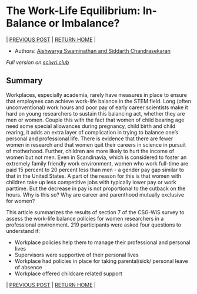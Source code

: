 # The Work-Life Equilibrium: In-Balance or Imbalance?

| [PREVIOUS POST](./part-4-gender-diversity-paradox.md) | [RETURN HOME](https://wiscsg.github.io/wis-csg-2018) |

- Authors: [Aishwarya Swaminathan and Siddarth Chandrasekaran](../authors_contributors.md)

*Full version on [sciwri.club](https://www.sciwri.club/wp-content/uploads/2019/04/CGS-WiS_Team5_20190422.pdf)*

## Summary

Workplaces, especially academia, rarely
have measures in place to ensure that employees can
achieve work-life balance in the STEM field. Long (often
unconventional) work hours and poor pay of early
career scientists make it hard on young researchers to
sustain this balancing act, whether they are men or
women. Couple this with the fact that women of child
bearing age need some special allowances during
pregnancy, child birth and child rearing, it adds an extra
layer of complication in trying to balance one’s personal
and professional life. There is evidence that there are
fewer women in research and that women quit their
careers in science in pursuit of motherhood.
Further, children are more likely to hurt the income of
women but not men. Even in Scandinavia, which is
considered to foster an extremely family friendly work
environment, women who work full-time are paid 15
percent to 20 percent less than men - a gender pay gap
similar to that in the United States. A part of the
reason for this is that women with children take up less
competitive jobs with typically lower pay or work parttime. But the decrease in pay is not proportional to the
cutback on the hours. Why is this so? Why are career
and parenthood mutually exclusive for women?

This article summarizes the results of section 7 of the
CSG-WiS survey to assess the work-life balance policies
for women researchers in a professional environment.
219 participants were asked four questions to
understand if:
- Workplace policies help them to manage their
professional and personal lives
- Supervisors were supportive of their personal lives
- Workplace had policies in place for taking
parental/sick/ personal leave of absence
- Workplace offered childcare related support

| [PREVIOUS POST](./part-4-gender-diversity-paradox.md) | [RETURN HOME](https://wiscsg.github.io/wis-csg-2018) | 
